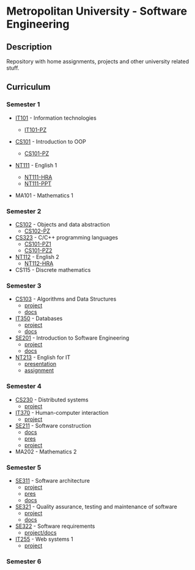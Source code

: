 # Metropolitan University - Software Engineering 

## Description

Repository with home assignments, projects and other university related stuff.

## Curriculum

### Semester 1

- [IT101](https://github.com/7aske/uni/tree/first-year/it101) - Information technologies
  * [IT101-PZ](https://7aske.github.io/uni/it101/it101-pz-nikola_tasic_3698)
- [CS101](https://github.com/7aske/uni/tree/first-year/cs101) - Introduction to OOP
  * [CS101-PZ](https://github.com/7aske/uni/tree/first-year/cs101/cs101-pz-nikola_tasic_3698)
- [NT111](https://github.com/7aske/uni/tree/first-year/nt111) - English 1
  * [NT111-HRA](https://github.com/7aske/uni/blob/first-year/nt111/_hra/)
  * [NT111-PPT](https://github.com/7aske/uni/blob/first-year/nt111/nikola.tasic_3698_PRESENTATION/)
  
- MA101 - Mathematics 1

### Semester 2

- [CS102](https://github.com/7aske/uni/tree/first-year/cs102) - Objects and data abstraction
  * [CS102-PZ](https://github.com/7aske/uni/tree/first-year/cs102/cs102-pz-nikola_tasic_3698)
- [CS323](https://github.com/7aske/uni/tree/first-year/cs101) - C/C++ programming languages
  * [CS101-PZ1](https://github.com/7aske/uni/tree/first-year/cs323/cs323-pz01-nikola_tasic_3698)
  * [CS101-PZ2](https://github.com/7aske/uni/tree/first-year/cs323/cs323-pz02-nikola_tasic_3698)
- [NT112](https://github.com/7aske/uni/tree/first-year/nt111) - English 2
  * [NT112-HRA](https://github.com/7aske/uni/tree/first-year/nt112/nikola.tasic.3698_HRA)
- CS115 - Discrete mathematics
  
### Semester 3

- [CS103](https://github.com/7aske/uni/blob/second-year/cs103) - Algorithms and Data Structures
    * [project](https://github.com/7aske/uni/tree/second-year/cs103/cs103-pz-nikola_tasic_3698)
    * [docs](https://github.com/7aske/uni/tree/second-year/cs103/cs103-pz-nikola_tasic_3698/docs/cs103-pz-docs-nikola_tasic_3698.pdf)
- [IT350](https://github.com/7aske/uni/blob/second-year/it350) - Databases
    * [project](https://github.com/7aske/uni/tree/second-year/it350/it350-pz-nikola_tasic_3698)
    * [docs](https://github.com/7aske/uni/tree/second-year/it350/it350-pz-nikola_tasic_3698/docs/it350-pz-docs-nikola_tasic_3698.pdf)
- [SE201](https://github.com/7aske/uni/blob/second-year/se201) - Introduction to Software Engineering
    * [project](https://github.com/7aske/uni/tree/second-year/se201/se201-pz-nikola_tasic_3698)
    * [docs](https://github.com/7aske/uni/tree/second-year/se201/se201-pz-nikola_tasic_3698/docs/se201-pz-docs-nikola_tasic_3698.pdf)
- [NT213](https://github.com/7aske/uni/blob/second-year/nt213) - English for IT
    * [presentation](https://github.com/7aske/uni/blob/second-year/nt213/nt213-presentation/pres.pdf)
    * [assignment](https://github.com/7aske/uni/tree/seconntd-year/nt213/nt213-hra/nt213-hra.pdf)

### Semester 4

- [CS230](https://github.com/7aske/uni/blob/second-year/cs230) - Distributed systems
    * [project](https://github.com/7aske/jsp-cms)
- [IT370](https://github.com/7aske/uni/blob/second-year/it370) - Human-computer interaction
    * [project](https://github.com/7aske/uni/blob/second-year/it370/it370-pz01-nikola_tasic_3698/it370-pz01-nikola_tasic_3698.pdf)  
- [SE211](https://github.com/7aske/uni/blob/second-year/se211) - Software construction
    * [docs](https://github.com/7aske/uni/blob/second-year/se211/se211-pz01-nikola_tasic_3698/se211-pz01-nikola_tasic_3698.pdf)
    * [pres](https://github.com/7aske/uni/blob/second-year/se211/se211-pz01-nikola_tasic_3698/se211-projektni_zadatak_rexif2.pptx)
    * [project](https://github.com/7aske/uni/blob/second-year/se211/se211-pz01-nikola_tasic_3698/rexif2)
- MA202 - Mathematics 2

### Semester 5

- [SE311](https://github.com/7aske/uni/blob/third-year/se311) - Software architecture
  * [project](https://github.com/7aske/uni/blob/third-year/se311/se311-pz-nikola_tasic_3698)
  * [pres](https://github.com/7aske/uni/blob/third-year/se311/se311-pz-nikola_tasic_3698/se322-pz-nikola_tasic_3698-pres.pptx)
  * [docs](https://github.com/7aske/uni/blob/third-year/se311/se311-pz-nikola_tasic_3698/se311-pz-nikola_tasic_3698-askdoc.pdf)
- [SE321](https://github.com/7aske/uni/blob/third-year/se321) - Quality assurance, testing and maintenance of software 
  * [project](https://github.com/7aske/uni/tree/third-year/se321/se321-pz-nikola_tasic_3698)
  * [docs](https://github.com/7aske/uni/blob/third-year/se321/se321-pz-nikola_tasic_3698/docs/se321-pz-docs.pdf)
- [SE322](https://github.com/7aske/uni/blob/third-year/se322) - Software requirements
  * [project/docs](https://github.com/7aske/uni/tree/third-year/se322/se322-pz-nikola_tasic_3698)
- [IT255](https://github.com/7aske/uni/blob/third-year/it255) - Web systems 1
  * [project](https://github.com/7aske/uni/tree/third-year/it255/seit255-pz-nikola_tasic_3698)

### Semester 6
